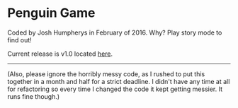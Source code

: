 # Penguin Game

Coded by Josh Humpherys in February of 2016. Why? Play story mode to find out!

Current release is v1.0 located [here](http://penguingame.bitballoon.com/).


---
(Also, please ignore the horribly messy code, as I rushed to put this together in a month and half for a strict deadline. I didn't have any time at all for refactoring so every time I changed the code it kept getting messier. It runs fine though.)
